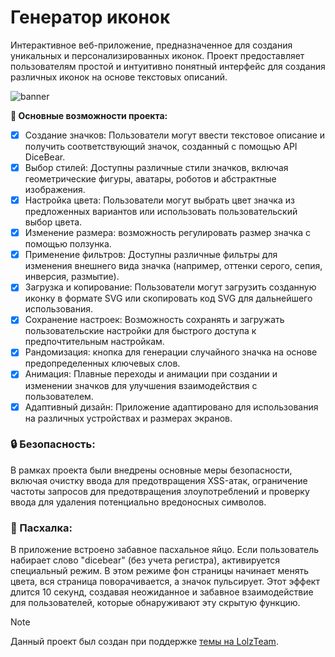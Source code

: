 # Генератор иконок
Интерактивное веб-приложение, предназначенное для создания уникальных и персонализированных иконок. Проект предоставляет пользователям простой и интуитивно понятный интерфейс для создания различных иконок на основе текстовых описаний.

<img alt="banner" src="https://cdn.glitch.global/b49db964-c960-4aff-8182-3c2d67454957/7faa4c6d-aff4-4ff8-b48a-4077536f6cff.image.png?v=1730126300282">

**🎩 Основные возможности проекта:**

- [x] Создание значков: Пользователи могут ввести текстовое описание и получить соответствующий значок, созданный с помощью API DiceBear.
- [x] Выбор стилей: Доступны различные стили значков, включая геометрические фигуры, аватары, роботов и абстрактные изображения.
- [x] Настройка цвета: Пользователи могут выбрать цвет значка из предложенных вариантов или использовать пользовательский выбор цвета.
- [x] Изменение размера: возможность регулировать размер значка с помощью ползунка.
- [x] Применение фильтров: Доступны различные фильтры для изменения внешнего вида значка (например, оттенки серого, сепия, инверсия, размытие).
- [x] Загрузка и копирование: Пользователи могут загрузить созданную иконку в формате SVG или скопировать код SVG для дальнейшего использования.
- [x] Сохранение настроек: Возможность сохранять и загружать пользовательские настройки для быстрого доступа к предпочтительным настройкам.
- [x] Рандомизация: кнопка для генерации случайного значка на основе предопределенных ключевых слов.
- [x] Анимация: Плавные переходы и анимации при создании и изменении значков для улучшения взаимодействия с пользователем.
- [x] Адаптивный дизайн: Приложение адаптировано для использования на различных устройствах и размерах экранов.

### 🔒 Безопасность:
В рамках проекта были внедрены основные меры безопасности, включая очистку ввода для предотвращения XSS-атак, ограничение частоты запросов для предотвращения злоупотреблений и проверку ввода для удаления потенциально вредоносных символов.

### 🎁 Пасхалка:
В приложение встроено забавное пасхальное яйцо. Если пользователь набирает слово "dicebear" (без учета регистра), активируется специальный режим. В этом режиме фон страницы начинает менять цвета, вся страница поворачивается, а значок пульсирует. Этот эффект длится 10 секунд, создавая неожиданное и забавное взаимодействие для пользователей, которые обнаруживают эту скрытую функцию.

> [!NOTE]
> Данный проект был создан при поддержке [темы на LolzTeam](https://lolz.live/threads/7775543). 
